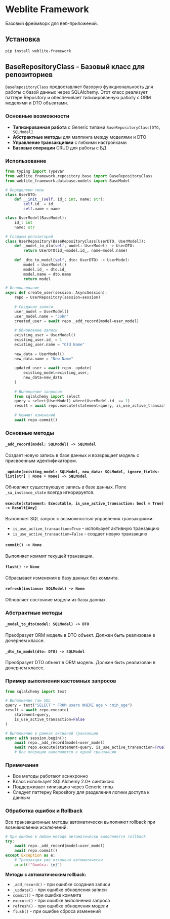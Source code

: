 # Weblite Framework

Базовый фреймворк для веб-приложений.

## Установка

```bash
pip install weblite-framework
```

## BaseRepositoryClass - Базовый класс для репозиториев

`BaseRepositoryClass` предоставляет базовую функциональность для работы с базой данных через SQLAlchemy. Этот класс реализует паттерн Repository и обеспечивает типизированную работу с ORM моделями и DTO объектами.

### Основные возможности

- **Типизированная работа** с Generic типами `BaseRepositoryClass[DTO, SQLModel]`
- **Абстрактные методы** для маппинга между моделями и DTO
- **Управление транзакциями** с гибкими настройками
- **Базовые операции** CRUD для работы с БД

### Использование

```python
from typing import TypeVar
from weblite_framework.repository.base import BaseRepositoryClass
from weblite_framework.database.models import BaseModel

# Определяем типы
class UserDTO:
    def __init__(self, id_: int, name: str):
        self.id_ = id_
        self.name = name

class UserModel(BaseModel):
    id_: int
    name: str

# Создаем репозиторий
class UserRepository(BaseRepositoryClass[UserDTO, UserModel]):
    def _model_to_dto(self, model: UserModel) -> UserDTO:
        return UserDTO(id_=model.id_, name=model.name)
    
    def _dto_to_model(self, dto: UserDTO) -> UserModel:
        model = UserModel()
        model.id_ = dto.id_
        model.name = dto.name
        return model

# Использование
async def create_user(session: AsyncSession):
    repo = UserRepository(session=session)
    
    # Создание записи
    user_model = UserModel()
    user_model.name = "John"
    created_user = await repo._add_record(model=user_model)
    
    # Обновление записи
    existing_user = UserModel()
    existing_user.id_ = 1
    existing_user.name = "Old Name"
    
    new_data = UserModel()
    new_data.name = "New Name"
    
    updated_user = await repo._update(
        existing_model=existing_user, 
        new_data=new_data
    )
    
    # Выполнение запросов
    from sqlalchemy import select
    query = select(UserModel).where(UserModel.id_ == 1)
    result = await repo.execute(statement=query, is_use_active_transaction=False)
    
    # Коммит изменений
    await repo.commit()
```

### Основные методы

#### `_add_record(model: SQLModel) -> SQLModel`
Создает новую запись в базе данных и возвращает модель с присвоенным идентификатором.

#### `_update(existing_model: SQLModel, new_data: SQLModel, ignore_fields: list[str] | None = None) -> SQLModel`
Обновляет существующую запись в базе данных. Поле `_sa_instance_state` всегда игнорируется.

#### `execute(statement: Executable, is_use_active_transaction: bool = True) -> Result[Any]`
Выполняет SQL запрос с возможностью управления транзакциями:
- `is_use_active_transaction=True` - использует активную транзакцию
- `is_use_active_transaction=False` - создает новую транзакцию

#### `commit() -> None`
Выполняет коммит текущей транзакции.

#### `flush() -> None`
Сбрасывает изменения в базу данных без коммита.

#### `refresh(instance: SQLModel) -> None`
Обновляет состояние модели из базы данных.

### Абстрактные методы

#### `_model_to_dto(model: SQLModel) -> DTO`
Преобразует ORM модель в DTO объект. Должен быть реализован в дочернем классе.

#### `_dto_to_model(dto: DTO) -> SQLModel`
Преобразует DTO объект в ORM модель. Должен быть реализован в дочернем классе.

### Пример выполнения кастомных запросов

```python
from sqlalchemy import text

# Выполнение raw SQL
query = text("SELECT * FROM users WHERE age > :min_age")
result = await repo.execute(
    statement=query, 
    is_use_active_transaction=False
)

# Выполнение в рамках активной транзакции
async with session.begin():
    await repo._add_record(model=user_model)
    await repo.execute(statement=query, is_use_active_transaction=True)
    # Все операции выполняются в одной транзакции
```

### Примечания

- Все методы работают асинхронно
- Класс использует SQLAlchemy 2.0+ синтаксис
- Поддерживает типизацию через Generic типы
- Следует паттерну Repository для разделения логики доступа к данным

### Обработка ошибок и Rollback

Все транзакционные методы автоматически выполняют rollback при возникновении исключений:

```python
# При ошибке в любом методе автоматически выполняется rollback
try:
    await repo._add_record(model=user_model)
    await repo.commit()
except Exception as e:
    # Транзакция уже откачена автоматически
    print(f"Ошибка: {e}")
```

**Методы с автоматическим rollback:**
- `_add_record()` - при ошибке создания записи
- `_update()` - при ошибке обновления записи  
- `commit()` - при ошибке коммита
- `execute()` - при ошибке выполнения запроса
- `refresh()` - при ошибке обновления модели
- `flush()` - при ошибке сброса изменений
